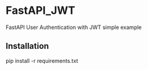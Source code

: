 # FastAPI_JWT
FastAPI User Authentication with JWT simple example

## Installation
pip install -r requirements.txt
